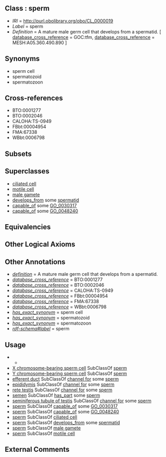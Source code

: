 
## Class : sperm

 * *IRI* = http://purl.obolibrary.org/obo/CL_0000019
 * *Label* = sperm
 * *Definition* = A mature male germ cell that develops from a spermatid. [ [database_cross_reference](../../ef/oboInOwl#hasDbXref.md) = GOC:tfm, [database_cross_reference](../../ef/oboInOwl#hasDbXref.md) = MESH:A05.360.490.890 ]

## Synonyms

 * sperm cell
 * spermatozoid
 * spermatozoon

## Cross-references

 * BTO:0001277
 * BTO:0002046
 * CALOHA:TS-0949
 * FBbt:00004954
 * FMA:67338
 * WBbt:0006798

## Subsets


## Superclasses

 * [ciliated cell](../../CL/64/CL_0000064.md)
 * [motile cell](../../CL/19/CL_0000219.md)
 * [male gamete](../../CL/08/CL_0000408.md)
 * [develops_from](../../RO/02/RO_0002202.md) some [spermatid](../../CL/18/CL_0000018.md)
 * [capable_of](../../RO/15/RO_0002215.md) some [GO_0030317](../../GO/17/GO_0030317.md)
 * [capable_of](../../RO/15/RO_0002215.md) some [GO_0048240](../../GO/40/GO_0048240.md)

## Equivalencies


## Other Logical Axioms


## Other Annotations

 * *[definition](../../IAO/15/IAO_0000115.md)* = A mature male germ cell that develops from a spermatid.
 * *[database_cross_reference](../../ef/oboInOwl#hasDbXref.md)* = BTO:0001277
 * *[database_cross_reference](../../ef/oboInOwl#hasDbXref.md)* = BTO:0002046
 * *[database_cross_reference](../../ef/oboInOwl#hasDbXref.md)* = CALOHA:TS-0949
 * *[database_cross_reference](../../ef/oboInOwl#hasDbXref.md)* = FBbt:00004954
 * *[database_cross_reference](../../ef/oboInOwl#hasDbXref.md)* = FMA:67338
 * *[database_cross_reference](../../ef/oboInOwl#hasDbXref.md)* = WBbt:0006798
 * *[has_exact_synonym](../../ym/oboInOwl#hasExactSynonym.md)* = sperm cell
 * *[has_exact_synonym](../../ym/oboInOwl#hasExactSynonym.md)* = spermatozoid
 * *[has_exact_synonym](../../ym/oboInOwl#hasExactSynonym.md)* = spermatozoon
 * *[rdf-schema#label](../../el/rdf-schema#label.md)* = sperm

## Usage

 * -
 * [X chromosome-bearing sperm cell](../../CL/91/CL_0002291.md) SubClassOf [sperm](../../CL/19/CL_0000019.md)
 * [Y chromosome-bearing sperm cell](../../CL/90/CL_0002290.md) SubClassOf [sperm](../../CL/19/CL_0000019.md)
 * [efferent duct](../../UBERON/46/UBERON_0006946.md) SubClassOf [channel for](../../core#channel/or/core#channel_for.md) some [sperm](../../CL/19/CL_0000019.md)
 * [epididymis](../../UBERON/01/UBERON_0001301.md) SubClassOf [channel for](../../core#channel/or/core#channel_for.md) some [sperm](../../CL/19/CL_0000019.md)
 * [rete testis](../../UBERON/59/UBERON_0003959.md) SubClassOf [channel for](../../core#channel/or/core#channel_for.md) some [sperm](../../CL/19/CL_0000019.md)
 * [semen](../../UBERON/68/UBERON_0001968.md) SubClassOf [has_part](../../BFO/51/BFO_0000051.md) some [sperm](../../CL/19/CL_0000019.md)
 * [seminiferous tubule of testis](../../UBERON/43/UBERON_0001343.md) SubClassOf [channel for](../../core#channel/or/core#channel_for.md) some [sperm](../../CL/19/CL_0000019.md)
 * [sperm](../../CL/19/CL_0000019.md) SubClassOf [capable_of](../../RO/15/RO_0002215.md) some [GO_0030317](../../GO/17/GO_0030317.md)
 * [sperm](../../CL/19/CL_0000019.md) SubClassOf [capable_of](../../RO/15/RO_0002215.md) some [GO_0048240](../../GO/40/GO_0048240.md)
 * [sperm](../../CL/19/CL_0000019.md) SubClassOf [ciliated cell](../../CL/64/CL_0000064.md)
 * [sperm](../../CL/19/CL_0000019.md) SubClassOf [develops_from](../../RO/02/RO_0002202.md) some [spermatid](../../CL/18/CL_0000018.md)
 * [sperm](../../CL/19/CL_0000019.md) SubClassOf [male gamete](../../CL/08/CL_0000408.md)
 * [sperm](../../CL/19/CL_0000019.md) SubClassOf [motile cell](../../CL/19/CL_0000219.md)

## External Comments


